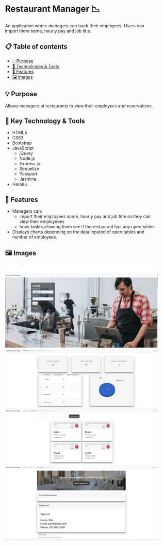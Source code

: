 # Restaurant Manager :chart_with_downwards_trend:

An application where managers can track their employees. Users can import there name, hourly pay and job title.

## :clipboard: Table of contents

- [ &#128161; Purpose](#-purpose)
- [&#x1f527; Technologies & Tools](#-key-technology--tools)
- [&#x1f4f2; Features](#-features)
- [:framed_picture: Images](#framed_picture-images)

## &#128161; Purpose

Allows managers at restaurants to view their employees and reservations.

## &#x1f527; Key Technology & Tools

- HTML5
- CSS3
- Bootstrap
- JavaScript
  - jQuery
  - Node.js
  - Express.js
  - Sequelize
  - Passport
  - Jasmine
- Heroku

## &#x1f4f2; Features

- Managers can:
  - import their employees name, hourly pay and job title so they can view their employeees
  - book tables allowing them see if the restaurant has any open tables
- Displays charts depending on the data inputed of open tables and number of employees.

## :framed_picture: Images

![](public/images/homepage.jpg)
![](public/images/dashboard.jpg)
![](public/images/employees.jpg)
![](public/images/reservations.jpg)
